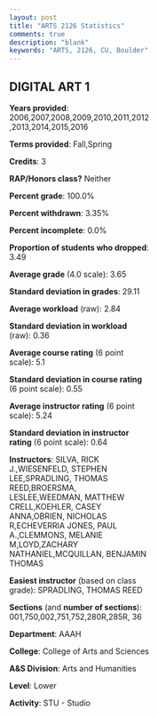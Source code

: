 ```yaml
---
layout: post
title: "ARTS 2126 Statistics"
comments: true
description: "blank"
keywords: "ARTS, 2126, CU, Boulder"
--- 
```

<head>
<script src="https://ajax.googleapis.com/ajax/libs/jquery/2.1.3/jquery.min.js"></script>
<script src="https://dl.dropboxusercontent.com/s/pc42nxpaw1ea4o9/highcharts.js?dl=0"></script>
<!-- <script src="../assets/js/highcharts.js"></script> -->
<style type="text/css">@font-face {
	font-family: "Bebas Neue";
	src: url(https://www.filehosting.org/file/details/544349/BebasNeue%20Regular.otf) format("opentype");
	}
	h1.Bebas { 
		font-family: "Bebas Neue", Verdana, Tahoma;
	}
</style>
</head>
<body>
	<div id="container" style="float: right; width: 45%; height: 88%; margin-left: 2.5%; margin-right: 2.5%;"></div>
	<script language="JavaScript">
		$(document).ready(function() {
		var chart = {type: 'column'};
		var title = {text: 'Grade Distribution'};
		var xAxis = {categories: ['A','B','C','D','F'],crosshair: true};
		var yAxis = {min: 0,title: {text: 'Percentage'}};
		var tooltip = {headerFormat: '<center><b><span style="font-size:20px">{point.key}</span></b></center>',
		               pointFormat: '<td style="padding:0"><b>{point.y:.1f}%</b></td>',
		               footerFormat: '</table>',shared: true,useHTML: true};
		var plotOptions = {column: {pointPadding: 0.0,borderWidth: 0}};  
		var credits = {enabled: false};var series= [{name: 'Percent',data: [76.35,19.21,2.46,0.82,1.15,]}];
		var json = {};
		json.chart = chart;
		json.title = title;
		json.tooltip = tooltip;
		json.xAxis = xAxis;
		json.yAxis = yAxis;  
		json.series = series;
		json.plotOptions = plotOptions;  
		json.credits = credits;
		$('#container').highcharts(json);
	});
	</script>
</body>
			   
## DIGITAL ART 1

**Years provided**: 2006,2007,2008,2009,2010,2011,2012,2013,2014,2015,2016

**Terms provided**: Fall,Spring

**Credits**: 3

**RAP/Honors class?** Neither

**Percent grade**: 100.0%

**Percent withdrawn**: 3.35%

**Percent incomplete**: 0.0%

**Proportion of students who dropped**: 3.49

**Average grade** (4.0 scale): 3.65

**Standard deviation in grades**: 29.11

**Average workload** (raw): 2.84

**Standard deviation in workload** (raw): 0.36

**Average course rating** (6 point scale): 5.1

**Standard deviation in course rating** (6 point scale): 0.55

**Average instructor rating** (6 point scale): 5.24

**Standard deviation in instructor rating** (6 point scale): 0.64

**Instructors**: SILVA, RICK J.,WIESENFELD, STEPHEN LEE,SPRADLING, THOMAS REED,BROERSMA, LESLEE,WEEDMAN, MATTHEW CRELL,KOEHLER, CASEY ANNA,OBRIEN, NICHOLAS R,ECHEVERRIA JONES, PAUL A.,CLEMMONS, MELANIE M,LOYD,ZACHARY NATHANIEL,MCQUILLAN, BENJAMIN THOMAS

**Easiest instructor** (based on class grade): SPRADLING, THOMAS REED

**Sections** (and **number of sections**): 001,750,002,751,752,280R,285R, 36

**Department**: AAAH

**College**: College of Arts and Sciences

**A&S Division**: Arts and Humanities

**Level**: Lower

**Activity**: STU - Studio